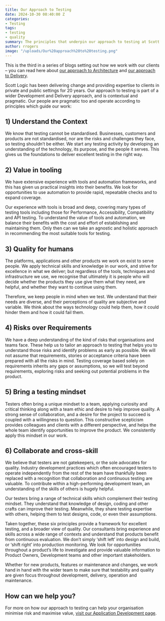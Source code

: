 ```yaml
---
title: Our Approach to Testing
date: 2024-10-30 08:40:00 Z
categories:
- Testing
tags:
- testing
- quality
summary: The principles that underpin our approach to testing at Scott Logic, and how this shapes the services we offer our clients.
author: rrogers
image: "/uploads/Our%20approach%20to%20testing.png"
---
```


This is the third in a series of blogs setting out how we work with our clients – you can read here about [our approach to Architecture](https://blog.scottlogic.com/2024/10/15/our-approach-to-architecture.html) and [our approach to Delivery](https://blog.scottlogic.com/2024/10/23/our-approach-to-delivery.html).

Scott Logic has been delivering change and providing expertise to clients in private and public settings for 20 years. Our approach to testing is part of a wider Development and Delivery approach, and is contextual and pragmatic. Our people are pragmatic too and operate according to principles which guide our work:

## 1) Understand the Context

We know that testing cannot be standardised. Businesses, customers and products are not standardised, nor are the risks and challenges they face, so testing shouldn’t be either. We start any testing activity by developing an understanding of the technology, its purpose, and the people it serves. This gives us the foundations to deliver excellent testing in the right way.

## 2) Value in tooling

We have extensive experience with tools and automation frameworks, and this has given us practical insights into their benefits. We look for opportunities to use automation to provide rapid, repeatable checks and to expand coverage.

Our experience with tools is broad and deep, covering many types of testing tools including those for Performance, Accessibility, Compatibility and API testing. To understand the value of tools and automation, we balance their benefits with the cost and effort of establishing and maintaining them. Only then can we take an agnostic and holistic approach in recommending the most suitable tools for testing.

## 3) Quality for humans

The platforms, applications and other products we work on exist to serve people. We apply technical skills and knowledge in our work, and strive for excellence in what we deliver; but regardless of the tools, techniques and infrastructure we use, we recognise that ultimately it is people who will decide whether the products they use give them what they need, are helpful, and whether they want to continue using them.

Therefore, we keep people in mind when we test. We understand that their needs are diverse, and their perceptions of quality are subjective and variable. We think about the ways technology could help them, how it could hinder them and how it could fail them.

## 4) Risks over Requirements

We have a deep understanding of the kind of risks that organisations and teams face. These help us to tailor an approach to testing that helps you to understand those risks and identify problems as early as possible. We will not assume that requirements, stories or acceptance criteria have been prepared with all the risks in mind. Testing coverage based solely on requirements inherits any gaps or assumptions, so we will test beyond requirements, exploring risks and seeking out potential problems in the product.

## 5) Bring a testing mindset

Testers often bring a unique mindset to a team, applying curiosity and critical thinking along with a team ethic and desire to help improve quality. A strong sense of collaboration, and a desire for the project to succeed is coupled with a willingness to question. This constructive scepticism provides colleagues and clients with a different perspective, and helps the whole team identify opportunities to improve the product. We consistently apply this mindset in our work.

## 6) Collaborate and cross-skill

We believe that testers are not gatekeepers, or the sole advocates for quality. Industry development practices which often encouraged testers to operate independently from the rest of the team have thankfully been replaced with a recognition that collaboration and continuous testing are valuable. To contribute within a high-performing development team, an understanding of the skills of others is hugely helpful.

Our testers bring a range of technical skills which complement their testing mindset. They understand that knowledge of design, coding and other crafts can improve their testing. Meanwhile, they share testing expertise with others, helping them to test designs, code, or even their assumptions.

Taken together, these six principles provide a framework for excellent testing, and a broader view of quality. Our consultants bring experience and skills across a wide range of contexts and understand that products benefit from continuous evaluation. We don’t simply ‘shift left’ into design and build, or ‘shift right’ into production monitoring. We look for opportunities throughout a product’s life to investigate and provide valuable information to Product Owners, Development teams and other important stakeholders.

Whether for new products, features or maintenance and changes, we work hand in hand with the wider team to make sure that testability and quality are given focus throughout development, delivery, operation and maintenance.

## How can we help you?

For more on how our approach to testing can help your organisation minimise risk and maximise value, [visit our Application Development page](https://www.scottlogic.com/what-we-do/application-development).